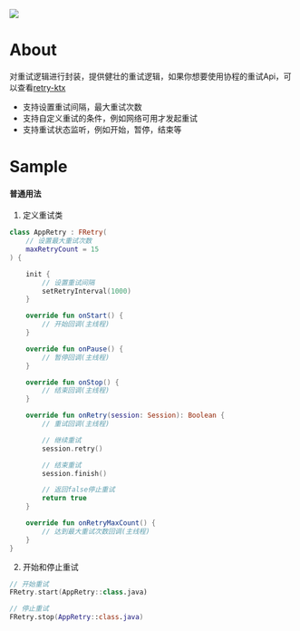 [![](https://jitpack.io/v/zj565061763/retry.svg)](https://jitpack.io/#zj565061763/retry)

# About

对重试逻辑进行封装，提供健壮的重试逻辑，如果你想要使用协程的重试Api，可以查看[retry-ktx](https://github.com/zj565061763/retry-ktx)

* 支持设置重试间隔，最大重试次数
* 支持自定义重试的条件，例如网络可用才发起重试
* 支持重试状态监听，例如开始，暂停，结束等

# Sample

#### 普通用法

1. 定义重试类

```kotlin
class AppRetry : FRetry(
    // 设置最大重试次数
    maxRetryCount = 15
) {

    init {
        // 设置重试间隔
        setRetryInterval(1000)
    }

    override fun onStart() {
        // 开始回调(主线程)
    }

    override fun onPause() {
        // 暂停回调(主线程)
    }

    override fun onStop() {
        // 结束回调(主线程)
    }

    override fun onRetry(session: Session): Boolean {
        // 重试回调(主线程)

        // 继续重试
        session.retry()

        // 结束重试
        session.finish()

        // 返回false停止重试
        return true
    }

    override fun onRetryMaxCount() {
        // 达到最大重试次数回调(主线程)
    }
}
```

2. 开始和停止重试

```kotlin
// 开始重试
FRetry.start(AppRetry::class.java)

// 停止重试
FRetry.stop(AppRetry::class.java)
```